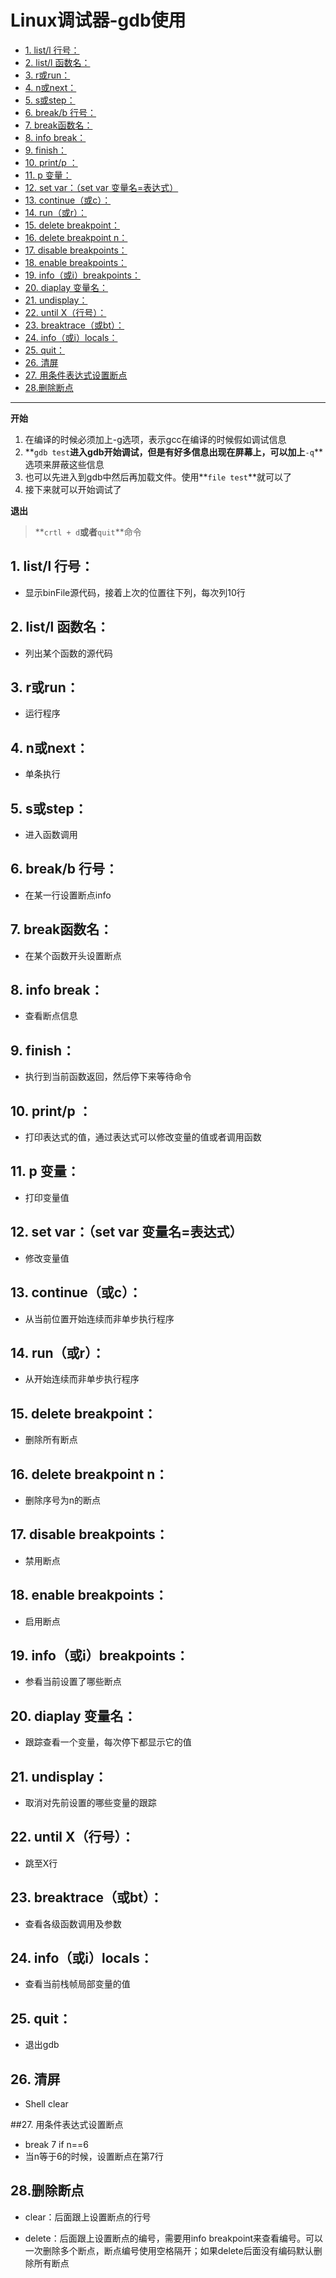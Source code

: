 # Linux调试器-gdb使用

- [1. list/l 行号：](#1-listl-行号)
- [2. list/l  函数名：](#2-listl--函数名)
- [3. r或run：](#3-r或run)
- [4. n或next：](#4-n或next)
- [5. s或step：](#5-s或step)
- [6. break/b 行号：](#6-breakb-行号)
- [7. break函数名：](#7-break函数名)
- [8. info break：](#8-info-break)
- [9. finish：](#9-finish)
- [10. print/p ：](#10-printp-)
- [11. p 变量：](#11-p-变量)
- [12. set var：（set var 变量名=表达式）](#12-set-varset-var-变量名表达式)
- [13. continue（或c）：](#13-continue或c)
- [14. run（或r）：](#14-run或r)
- [15. delete breakpoint：](#15-delete-breakpoint)
- [16. delete breakpoint n：](#16-delete-breakpoint-n)
- [17. disable breakpoints：](#17-disable-breakpoints)
- [18. enable breakpoints：](#18-enable-breakpoints)
- [19. info（或i）breakpoints：](#19-info或ibreakpoints)
- [20. diaplay 变量名：](#20-diaplay-变量名)
- [21. undisplay：](#21-undisplay)
- [22. until X（行号）：](#22-until-x行号)
- [23. breaktrace（或bt）：](#23-breaktrace或bt)
- [24. info（或i）locals：](#24-info或ilocals)
- [25. quit：](#25-quit)
- [26. 清屏](#26-清屏)
- [27. 用条件表达式设置断点](#27-用条件表达式设置断点)
- [28.删除断点](#28删除断点)

---

**开始**

1. 在编译的时候必须加上-g选项，表示gcc在编译的时候假如调试信息
2. **`gdb test`**进入gdb开始调试，但是有好多信息出现在屏幕上，可以加上**`-q`**选项来屏蔽这些信息
3. 也可以先进入到gdb中然后再加载文件。使用**`file test`**就可以了
4. 接下来就可以开始调试了

**退出**

> **`crtl + d`**或者**`quit`**命令

## 1. list/l 行号：

- 显示binFile源代码，接着上次的位置往下列，每次列10行

## 2. list/l  函数名：

- 列出某个函数的源代码

## 3. r或run：

- 运行程序

## 4. n或next：

- 单条执行

## 5. s或step：

- 进入函数调用

## 6. break/b 行号：

- 在某一行设置断点info

## 7. break函数名：

- 在某个函数开头设置断点

## 8. info break：

- 查看断点信息

## 9. finish：

- 执行到当前函数返回，然后停下来等待命令

## 10. print/p ：

- 打印表达式的值，通过表达式可以修改变量的值或者调用函数

## 11. p 变量：

- 打印变量值

## 12. set var：（set var 变量名=表达式）

- 修改变量值

## 13. continue（或c）：

- 从当前位置开始连续而非单步执行程序

## 14. run（或r）：

- 从开始连续而非单步执行程序

## 15. delete breakpoint：

- 删除所有断点

## 16. delete breakpoint n：

- 删除序号为n的断点

## 17. disable breakpoints：

- 禁用断点

## 18. enable breakpoints：

- 启用断点

## 19. info（或i）breakpoints：

- 参看当前设置了哪些断点

## 20. diaplay 变量名：

- 跟踪查看一个变量，每次停下都显示它的值

## 21. undisplay：

- 取消对先前设置的哪些变量的跟踪

## 22. until X（行号）：

- 跳至X行

## 23. breaktrace（或bt）：

- 查看各级函数调用及参数

## 24. info（或i）locals：

- 查看当前栈帧局部变量的值

## 25. quit：

- 退出gdb

## 26. 清屏

- Shell clear

##27. 用条件表达式设置断点

- break 7 if n==6
- 当n等于6的时候，设置断点在第7行

## 28.删除断点

- clear：后面跟上设置断点的行号

- delete：后面跟上设置断点的编号，需要用info breakpoint来查看编号。可以一次删除多个断点，断点编号使用空格隔开；如果delete后面没有编码默认删除所有断点

  


